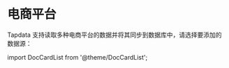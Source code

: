 # 电商平台


Tapdata 支持读取多种电商平台的数据并将其同步到数据库中，请选择要添加的数据源：

import DocCardList from '@theme/DocCardList';

<DocCardList />
